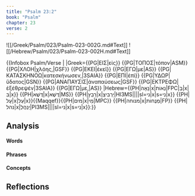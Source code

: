 ```yaml
---
title: "Psalm 23:2"
book: "Psalm"
chapter: 23
verse: 2
---
```

![[/Greek/Psalm/023/Psalm-023-002G.md#Text]]
![[/Hebrew/Psalm/023/Psalm-023-002H.md#Text]]

{{Infobox Psalm/Verse |
|Greek={{PG|ΕΙΣ|εἰς}} {{PG|ΤΟΠΟΣ|τόπον|ASM}} {{PG|ΧΛΟΗ|χλόης,|GSF}} {{PG|ΕΚΕΙ|ἐκεῖ}} {{PG|ΕΓΩ|με|AS}} {{PG|ΚΑΤΑΣΚΗΝΟΩ|κατεσκήνωσεν,|3SAIA}} {{PG|ΕΠΙ|ἐπὶ}} {{PG|ΥΔΩΡ|ὕδατος|GSN}} {{PG|ΑΝΑΠΑΥΣΙΣ|ἀναπαύσεως|GSF}} {{PG|ΕΚΤΡΕΦΩ|ἐξέθρεψέν|3SAIA}} {{PG|ΕΓΩ|με,|AS}}
|Hebrew={{PH|נָאָה|x|נְאוֹת|FPC|בְּ|x|בִּ|x}} {{PH|דֶּשֶׁא|x|דֶּשֶׁא|MS}} {{PH|רָבַץ|x|יַרְבִּיצֵ|HI3MS||||sl=ני|x|s=נִי|x}} {{PH|עָל|x|עַל|x}}{{Maqqef}}{{PH|מים|x|מֵי|MPC}} {{PH|מנוחה|x|מְנֻחוֹת|FP}} {{PH|נהל|x|יְנַהֲלֵ|PI3MS||||sl=ני|x|s=נִי|x}}׃
}}

## Analysis

#### Words

#### Phrases

#### Concepts

## Reflections
